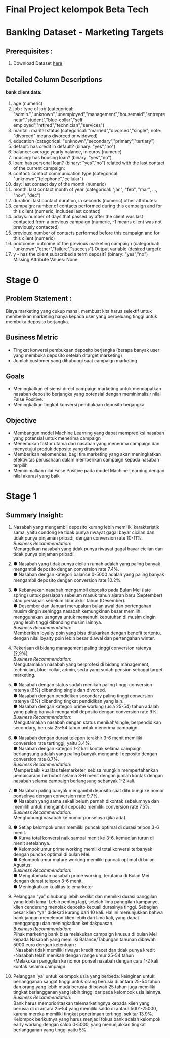 # Final Project kelompok Beta Tech
# Banking Dataset - Marketing Targets

## Prerequisites :
1. Download Dataset [here](https://www.kaggle.com/datasets/prakharrathi25/banking-dataset-marketing-targets)

## Detailed Column Descriptions
#### bank client data:

1. age (numeric)
2. job : type of job (categorical: "admin.","unknown","unemployed","management","housemaid","entrepreneur","student","blue-collar","self employed","retired","technician","services")
3. marital : marital status (categorical: "married","divorced","single"; note: "divorced" means divorced or widowed)
4. education (categorical: "unknown","secondary","primary","tertiary")
5. default: has credit in default? (binary: "yes","no")
6. balance: average yearly balance, in euros (numeric)
7. housing: has housing loan? (binary: "yes","no")
8. loan: has personal loan? (binary: "yes","no")
related with the last contact of the current campaign:
9. contact: contact communication type (categorical: "unknown","telephone","cellular")
10. day: last contact day of the month (numeric)
11. month: last contact month of year (categorical: "jan", "feb", "mar", …, "nov", "dec")
12. duration: last contact duration, in seconds (numeric)
other attributes:
13. campaign: number of contacts performed during this campaign and for this client (numeric, includes last contact)
14. pdays: number of days that passed by after the client was last contacted from a previous campaign (numeric, -1 means client was not previously contacted)
15. previous: number of contacts performed before this campaign and for this client (numeric)
16. poutcome: outcome of the previous marketing campaign (categorical: "unknown","other","failure","success")
Output variable (desired target):
17. y - has the client subscribed a term deposit? (binary: "yes","no")
Missing Attribute Values: None

# Stage 0
## Problem Statement : <br>
Biaya marketing yang cukup mahal, membuat kita harus selektif untuk memberikan marketing hanya kepada user yang berpeluang tinggi untuk membuka deposito berjangka.
## Business Metric
- Tingkat konversi pembukaan deposito berjangka (berapa banyak user yang membuka deposito setelah ditarget marketing)
- Jumlah customer yang dihubungi saat campaign marketing
## Goals
- Meningkatkan efisiensi direct campaign marketing untuk mendapatkan nasabah deposito berjangka yang potensial dengan meminimalisir nilai False Positive.
- Meningkatkan tingkat konversi pembukaan deposito berjangka.
## Objective
- Membangun model Machine Learning yang dapat memprediksi nasabah yang potensial untuk menerima campaign
- Menemukan faktor utama dari nasabah yang menerima campaign dan menyetujui produk deposito yang ditawarkan
- Memberikan rekomendasi bagi tim marketing yang akan meningkatkan efektivitas perusahaan dalam memberikan campaign kepada nasabah terpilih
- Meminimalkan nilai False Positive pada model Machine Learning dengan nilai akurasi yang baik

# Stage 1
## Summary Insight: 
1. Nasabah yang mengambil deposito kurang lebih memiliki karakteristik sama, yaitu condong ke tidak punya riwayat gagal bayar cicilan dan tidak punya pinjaman pribadi, dengan conversion rate 10-11%. <br>
   *Business Recommendation:*<br>Menargetkan nasabah yang tidak punya riwayat gagal bayar cicilan dan tidak punya pinjaman pribadi.

2. ● Nasabah yang tidak punya cicilan rumah adalah yang paling banyak mengambil deposito dengan conversion rate 7.4%. <br>
   ● Nasabah dengan kategori balance 0-5000 adalah yang paling banyak mengambil deposito dengan conversion rate 10.2%.

3. ● Kebanyakan nasabah mengambil deposito pada Bulan Mei (late spring) untuk persiapan sebelum masuk tahun ajaran baru (September) atau persiapan sebelum libur akhir tahun (Desember). <br>
   ● Desember dan Januari merupakan bulan awal dan pertengahan musim dingin sehingga nasabah kemungkinan besar memilih menggunakan uangnya untuk memenuhi kebutuhan di musim dingin yang lebih tinggi dibanding musim lainnya. <br>
   *Business Recommendation:*<br>
   Memberikan loyalty poin yang bisa ditukarkan dengan benefit tertentu, dengan nilai loyalty poin lebih besar diawal dan pertengahan winter.

4. Pekerjaan di bidang management paling tinggi conversion ratenya (2,9%) <br>
   *Business Recommendation:*<br> Mengutamakan nasabah yang berprofesi di bidang management, technician, blue-collar, admin, serta yang sudah pensiun sebagai target marketing.

5. ● Nasabah dengan status sudah menikah paling tinggi conversion ratenya (6%) dibanding single dan divorced. <br>
   ● Nasabah dengan pendidikan secondary paling tinggi conversion ratenya (6%) dibanding tingkat pendidikan yang lain. <br>
   ● Nasabah dengan kategori prime working (usia 25-54) tahun adalah yang paling banyak mengambil deposito dengan conversion rate 9%.
   *Business Recommendation:*<br>
    Mengutamakan nasabah dengan status menikah/single, berpendidikan secondary, berusia 25-54 tahun untuk menerima campaign.

6. ● Nasabah dengan durasi telepon terakhir 3-6 menit memiliki conversion rate tertinggi, yaitu 3.4%.<br>
   ● Nasabah dengan kategori 1-2 kali kontak selama campaign berlangsung adalah yang paling banyak mengambil deposito dengan conversion rate 8.7%. <br>
   *Business Recommendation:*<br>
   Memperbaiki kualitas telemarketer, sebisa mungkin mempertahankan pembicaraan berbobot selama 3-6 menit   dengan jumlah kontak dengan nasabah selama campaign berlangsung sebanyak 1-2 kali.

7. ● Nasabah paling banyak mengambil deposito saat dihubungi ke nomor ponselnya dengan conversion rate 9.7%. <br>
   ● Nasabah yang sama sekali belum pernah dikontak sebelumnya dan memilih untuk mengambil deposito memiliki conversion rate 7.5%. <br>
   *Business Recommendation:* <br> 
   Menghubungi nasabah ke nomor ponselnya (jika ada).

8. ● Setiap kelompok umur memiliki puncak optimal di durasi telpon 3-6 menit. <br>
   ● Kurva total konversi naik sampai menit ke 3-6, kemudian turun di menit setelahnya.<br>
   ● Kelompok umur prime working memiliki total konversi terbanyak dengan puncak optimal di bulan Mei.<br>
   ● Kelompok umur mature working memiliki puncak optimal di bulan Agustus.<br>
   *Business Recommendation:*<br>
   ● Mengutamakan nasabah prime working, terutama di Bulan Mei dengan durasi telepon 3-6 menit.<br>
   ● Meningkatkan kualitas telemarketer

9. Pelanggan “ya” dihubungi lebih sedikit dan memiliki durasi panggilan yang lebih lama. Lebih penting lagi, setelah lima panggilan kampanye, klien cenderung menolak deposito kecuali durasinya tinggi. Sebagian besar klien “ya” didekati kurang dari 10 kali. Hal ini menunjukkan bahwa bank jangan menelepon klien lebih dari lima kali, yang dapat mengganggu dan meningkatkan ketidakpuasan. <br>
   *Business Recommendation:* <br>
   Pihak marketing bank bisa melakukan campaign khusus di bulan Mei kepada Nasabah yang memiliki Balance/Tabungan tahunan dibawah 5000 euro dengan ketentuan :<br>
   -Nasabah tidak memiliki riwayat kredit macet dan tidak punya kredit<br>
   -Nasabah telah menikah dengan range umur 25-54 tahun <br>
   -Melakukan panggilan ke nomor ponsel nasabah dengan cara 1-2 kali kontak selama campaign 

10. Pelanggan 'ya' untuk kelompok usia yang berbeda: keinginan untuk berlangganan sangat tinggi untuk orang berusia di antara 25-54 tahun dan orang yang lebih muda berusia di bawah 25 tahun juga memiliki tingkat berlangganan yang lebih tinggi daripada kelompok usia lainnya.<br>
    *Business Recommendation:* <br> Bank harus memprioritaskan telemarketingnya kepada klien yang berusia di di antara 25-54 yang memiliki saldo di antara 5001-25000, karena mereka memiliki tingkat penerimaan tertinggi sekitar 13.9%. Kelompok berikutnya yang harus menjadi fokus bank adalah kelompok early working dengan saldo 0-5000, yang menunjukkan tingkat berlangganan yang tinggi yaitu 5%.
